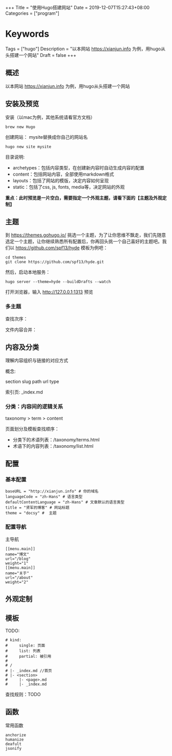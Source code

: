 +++
Title = "使用Hugo搭建网站"
Date = 2019-12-07T15:27:43+08:00
Categories = ["program"]
# Keywords
Tags = ["hugo"]
Description = "以本网站 https://xianjun.info 为例，用hugo从头搭建一个网站"
Draft = false
+++

## 概述

以本网站 <https://xianjun.info> 为例，用hugo从头搭建一个网站

## 安装及预览

安装（以mac为例，其他系统请看官方文档）
```
brew new Hugo
```

创建网站： mysite替换成你自己的网站名
```
hugo new site mysite
```

目录说明:
- archetypes：包括内容类型，在创建新内容时自动生成内容的配置
- content：包括网站内容，全部使用markdown格式
- layouts：包括了网站的模版，决定内容如何呈现
- static：包括了css, js, fonts, media等，决定网站的外观

**重点：此时预览是一片空白，需要指定一个外观主题，请看下面的【主题及外观定制】**

## 主题

到 <https://themes.gohugo.io/> 挑选一个主题，为了让你思维不飘走，我们先随意选定一个主题，让你继续熟悉所有配置后，你再回头挑一个自己喜好的主题吧。我们以 <https://github.com/spf13/hyde> 模板为例吧：

```
cd themes
git clone https://github.com/spf13/hyde.git
```
然后，启动本地服务：
```
hugo server --theme=hyde --buildDrafts --watch
```
打开浏览器，输入 <http://127.0.0.1:1313> 预览

### 多主题

查找次序：

文件内容合并：

## 内容及分类

理解内容组织与链接的对应方式

概念:

section
slug
path
url
type

索引页: _index.md

### 分类：内容间的逻辑关系

taxonomy > term > content

页面划分及模板查找顺序：
- 分类下的术语列表：/taxonomy/terms.html
- 术语下的内容列表：/taxonomy/list.html


## 配置

### 基本配置
```
baseURL = "http://xianjun.info" # 你的域名
languageCode = "zh-Hans" # 语言类型
defaultContentLanguage = "zh-Hans" # 文章默认的语言类型
title = "贤军的博客" # 网站标题
theme = "docsy" #  主题
```

### 配置导航

主导航
```
[[menu.main]]
name="博文"
url="/blog"
weight="1"
[[menu.main]]
name="关于"
url="/about"
weight="2"
```

## 外观定制

## 模板

TODO:

```
# kind:
#     single: 页面
#     list: 列表
#     partial: 被引用
# 
# /
# |- _index.md //首页
# |- <section>
#     |- <page>.md
#     |- _index.md
```

查找规则：TODO

## 函数

常用函数
```
anchorize
humanize
deafult
jsonify
```
